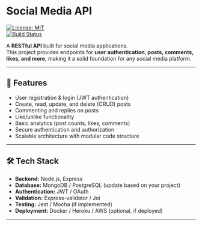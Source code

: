 # Social Media API

[![License: MIT](https://img.shields.io/badge/License-MIT-blue.svg)](#)  
[![Build Status](https://img.shields.io/badge/build-passing-brightgreen.svg)](#)

A **RESTful API** built for social media applications.  
This project provides endpoints for **user authentication, posts, comments, likes, and more**, making it a solid foundation for any social media platform.

---

## 🚀 Features

- User registration & login (JWT authentication)  
- Create, read, update, and delete (CRUD) posts  
- Commenting and replies on posts  
- Like/unlike functionality  
- Basic analytics (post counts, likes, comments)  
- Secure authentication and authorization  
- Scalable architecture with modular code structure  

---

## 🛠 Tech Stack

- **Backend:** Node.js, Express  
- **Database:** MongoDB / PostgreSQL (update based on your project)  
- **Authentication:** JWT / OAuth  
- **Validation:** Express-validator / Joi  
- **Testing:** Jest / Mocha (if implemented)  
- **Deployment:** Docker / Heroku / AWS (optional, if deployed)  

---

